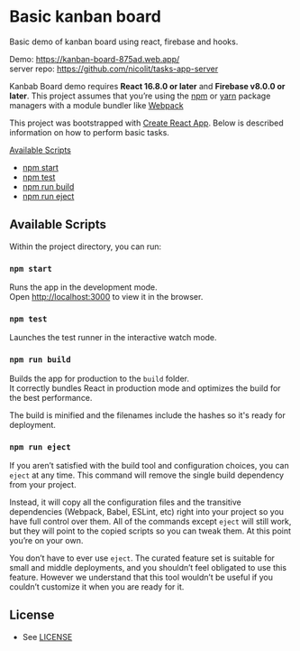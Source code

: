 # Basic kanban board 

Basic demo of kanban board using react, firebase and hooks.

Demo: https://kanban-board-875ad.web.app/ <br>
server repo: https://github.com/nicolit/tasks-app-server

Kanbab Board demo requires **React 16.8.0 or later** and **Firebase v8.0.0 or later**.
This project assumes that you’re using the [npm](https://npmjs.com) or [yarn](https://yarnpkg.com/) package managers with a module bundler like [Webpack](https://webpack.js.org/)

This project was bootstrapped with [Create React App](https://github.com/facebookincubator/create-react-app).
Below is described information on how to perform basic tasks.
<br>

[Available Scripts](#available-scripts)
  - [npm start](#npm-start)
  - [npm test](#npm-test)
  - [npm run build](#npm-run-build)
  - [npm run eject](#npm-run-eject)


## Available Scripts

Within the project directory, you can run:

### `npm start`

Runs the app in the development mode.<br>
Open [http://localhost:3000](http://localhost:3000) to view it in the browser.

### `npm test`

Launches the test runner in the interactive watch mode.<br>

### `npm run build`

Builds the app for production to the `build` folder.<br>
It correctly bundles React in production mode and optimizes the build for the best performance.

The build is minified and the filenames include the hashes so it's ready for deployment.<br>

### `npm run eject`


If you aren’t satisfied with the build tool and configuration choices, you can `eject` at any time. This command will remove the single build dependency from your project.

Instead, it will copy all the configuration files and the transitive dependencies (Webpack, Babel, ESLint, etc) right into your project so you have full control over them. All of the commands except `eject` will still work, but they will point to the copied scripts so you can tweak them. At this point you’re on your own.

You don’t have to ever use `eject`. The curated feature set is suitable for small and middle deployments, and you shouldn’t feel obligated to use this feature. However we understand that this tool wouldn’t be useful if you couldn’t customize it when you are ready for it.


## License

- See [LICENSE](/LICENSE)
